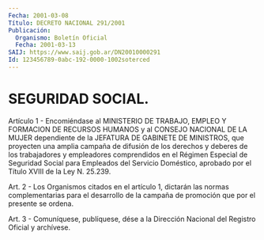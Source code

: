```yaml
---
Fecha: 2001-03-08
Título: DECRETO NACIONAL 291/2001
Publicación:
  Organismo: Boletín Oficial
  Fecha: 2001-03-13
SAIJ: https://www.saij.gob.ar/DN20010000291
Id: 123456789-0abc-192-0000-1002soterced
---
```

# SEGURIDAD SOCIAL.

<a id="1"></a>
Artículo  1  -  Encomiéndase al MINISTERIO  DE  TRABAJO,  EMPLEO  Y FORMACION DE RECURSOS  HUMANOS  y  al CONSEJO NACIONAL DE LA MUJER dependiente de la JEFATURA DE GABINETE  DE MINISTROS, que proyecten una amplia campaña de difusión de los derechos  y  deberes  de  los trabajadores  y empleadores comprendidos en el Régimen Especial de Seguridad Social  para  Empleados  del Servicio Doméstico, aprobado por el Título XVIII de la Ley N. 25.239.

<a id="2"></a>
Art. 2 - Los Organismos citados en el  artículo  1,  dictarán  las normas   complementarias  para  el  desarrollo  de  la  campaña  de promoción que por el presente se ordena.

<a id="3"></a>
Art. 3 -  Comuníquese, publíquese, dése a la Dirección Nacional del Registro Oficial y archívese.